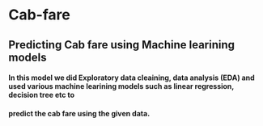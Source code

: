 # Cab-fare

## Predicting Cab fare using Machine learining models

#### In this model we did Exploratory data cleaining, data analysis (EDA) and used various machine learining models such as linear regression, decision tree etc to 
#### predict the cab fare using the given data.

